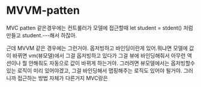 # MVVM-patten


MVC patten 같은경우에는 
컨트롤러가 모델에 접근할때   let student = stdent() 처럼 만들고 student.---해서 하잖아.

근데 MVVM 같은 경우에는 그런거야. 옵저빙하고 바인딩이란게 있어.뭐냐면
모델에 값이 바뀌면 vm(뷰모델)에서 그걸 옵저빙하고 있다가 그걸 뷰에 바인딩해줘서 아무런 액션이나 뭘 안해줘도 자동으로 값이 바뀌게 하는거야. 
그러려면 뷰모델에서는 옵저빙할수있는 로직이 미리 있어야겠고, 그걸 바인딩해서 맵핑해주는 로직도 있어야 될거야. 
그러니까 접근하는 방법 자체가 다른거지 MVC랑은 


